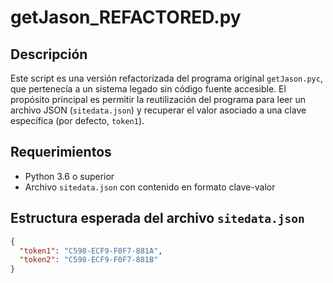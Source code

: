 # getJason_REFACTORED.py

## Descripción

Este script es una versión refactorizada del programa original `getJason.pyc`, que pertenecía a un sistema legado sin código fuente accesible. El propósito principal es permitir la reutilización del programa para leer un archivo JSON (`sitedata.json`) y recuperar el valor asociado a una clave específica (por defecto, `token1`).

##  Requerimientos

- Python 3.6 o superior
- Archivo `sitedata.json` con contenido en formato clave-valor

## Estructura esperada del archivo `sitedata.json`

```json
{
  "token1": "C598-ECF9-F0F7-881A",
  "token2": "C598-ECF9-F0F7-881B"
}

